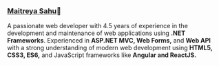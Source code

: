 ### [Maitreya Sahu](https://github.com/MaitreyaSahu)🔗
A passionate web developer with 4.5 years of experience in the development and maintenance of web applications using **.NET Frameworks**. Experienced in **ASP.NET MVC, Web Forms,** and **Web API** with a strong understanding of modern web development using **HTML5, CSS3, ES6,** and JavaScript frameworks like **Angular and ReactJS.**


<!--
**MaitreyaSahu/MaitreyaSahu** is a ✨ _special_ ✨ repository because its `README.md` (this file) appears on your GitHub profile.

Here are some ideas to get you started:

- 🔭 I’m currently working on ...
- 🌱 I’m currently learning ...
- 👯 I’m looking to collaborate on ...
- 🤔 I’m looking for help with ...
- 💬 Ask me about ...
- 📫 How to reach me: ...
- 😄 Pronouns: ...
- ⚡ Fun fact: ...
-->
